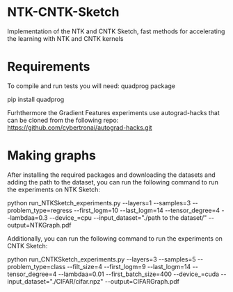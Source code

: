# NTK-CNTK-Sketch
Implementation of the NTK and CNTK Sketch, fast methods for accelerating the learning with NTK and CNTK kernels

# Requirements
To compile and run tests you will need: quadprog package 

pip install quadprog

Furhthermore the Gradient Features experiments use autograd-hacks that can be cloned from the following repo:
https://github.com/cybertronai/autograd-hacks.git


# Making graphs
After installing the required packages and downloading the datasets and adding the path to the dataset, you can run the following command to run the experiments on NTK Sketch:

python run_NTKSketch_experiments.py --layers=1 --samples=3 --problem_type=regress --first_logm=10 --last_logm=14 --tensor_degree=4 --lambdaa=0.3 --device_=cpu --input_dataset="./path to the dataset/" --output=NTKGraph.pdf

Additionally, you can run the following command to run the experiments on CNTK Sketch:

python run_CNTKSketch_experiments.py --layers=3 --samples=5 --problem_type=class --filt_size=4 --first_logm=9 --last_logm=14 --tensor_degree=4 --lambdaa=0.01 --first_batch_size=400 --device_=cuda --input_dataset="./CIFAR/cifar.npz" --output=CIFARGraph.pdf
